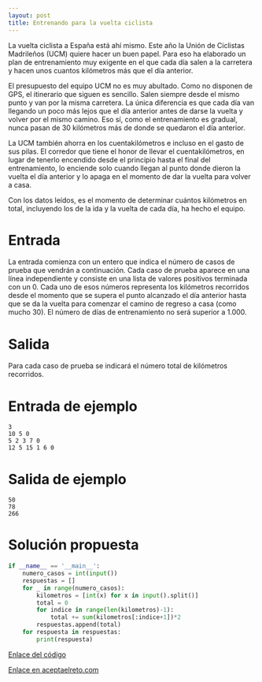 ```yaml
---
layout: post
title: Entrenando para la vuelta ciclista
---
```


La vuelta ciclista a España está ahí mismo. Este año la Unión de Ciclistas Madrileños (UCM) quiere hacer un buen papel. Para eso ha elaborado un plan de entrenamiento muy exigente en el que cada día salen a la carretera y hacen unos cuantos kilómetros más que el día anterior.

El presupuesto del equipo UCM no es muy abultado. Como no disponen de GPS, el itinerario que siguen es sencillo. Salen siempre desde el mismo punto y van por la misma carretera. La única diferencia es que cada día van llegando un poco más lejos que el día anterior antes de darse la vuelta y volver por el mismo camino. Eso sí, como el entrenamiento es gradual, nunca pasan de 30 kilómetros más de donde se quedaron el día anterior.

La UCM también ahorra en los cuentakilómetros e incluso en el gasto de sus pilas. El corredor que tiene el honor de llevar el cuentakilómetros, en lugar de tenerlo encendido desde el principio hasta el final del entrenamiento, lo enciende solo cuando llegan al punto donde dieron la vuelta el día anterior y lo apaga en el momento de dar la vuelta para volver a casa.

Con los datos leídos, es el momento de determinar cuántos kilómetros en total, incluyendo los de la ida y la vuelta de cada día, ha hecho el equipo.

# Entrada

La entrada comienza con un entero que indica el número de casos de prueba que vendrán a continuación. Cada caso de prueba aparece en una línea independiente y consiste en una lista de valores positivos terminada con un 0. Cada uno de esos números representa los kilómetros recorridos desde el momento que se supera el punto alcanzado el día anterior hasta que se da la vuelta para comenzar el camino de regreso a casa (como mucho 30). El número de días de entrenamiento no será superior a 1.000.


# Salida

Para cada caso de prueba se indicará el número total de kilómetros recorridos.

# Entrada de ejemplo

```
3
10 5 0
5 2 3 7 0
12 5 15 1 6 0
```

# Salida de ejemplo

```
50
78
266
```
# Solución propuesta

``` python
if __name__ == '__main__':
    numero_casos = int(input())
    respuestas = []
    for _ in range(numero_casos):
        kilometros = [int(x) for x in input().split()]
        total = 0
        for indice in range(len(kilometros)-1):
            total += sum(kilometros[:indice+1])*2
        respuestas.append(total)
    for respuesta in respuestas:
        print(respuesta)

```

[Enlace del código](https://github.com/israelem/aceptaelreto/blob/master/codes/2018-04-02-vuelta.py)

[Enlace en aceptaelreto.com](https://www.aceptaelreto.com/problem/statement.php?id=269)
